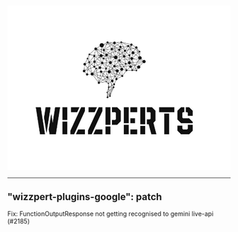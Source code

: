 ![Wizzpert Logo](wizzpert-plugins/assets/logo.png)

---
"wizzpert-plugins-google": patch
---

Fix: FunctionOutputResponse not getting recognised to gemini live-api (#2185)

